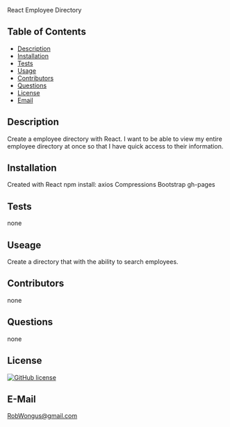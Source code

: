 React Employee Directory


## Table of Contents

* [Description](#Description)
* [Installation](#Installation)
* [Tests](#Tests)
* [Usage](#Usage)
* [Contributors](#Contributors)
* [Questions](#Questions)
* [License](#License)
* [Email](#Email)

## Description

Create a employee directory with React. I want to be able to view my entire employee directory at once so that I have quick access to their information.

## Installation

Created with React
npm install:
axios
Compressions
Bootstrap
gh-pages



## Tests

none

## Useage
Create a directory that with the ability to search employees. 

## Contributors

none

## Questions
none

## License

[![GitHub license](https://img.shields.io/github/license/RobWongus/React-Employee-Directory)](https://github.com/RobWongus/React-Employee-Directory/blob/master/LICENSE)

## E-Mail

RobWongus@gmail.com
